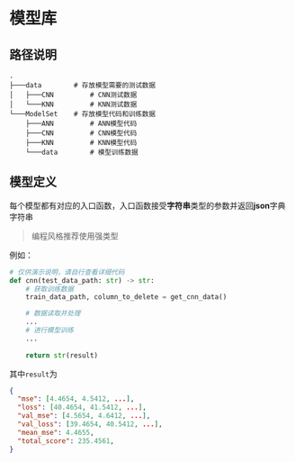 # 模型库

## 路径说明
```
.
├───data        # 存放模型需要的测试数据
│   ├───CNN         # CNN测试数据    
│   └───KNN         # KNN测试数据
└───ModelSet    # 存放模型代码和训练数据
    ├───ANN         # ANN模型代码
    ├───CNN         # CNN模型代码
    ├───KNN         # KNN模型代码
    └───data        # 模型训练数据
```
## 模型定义
每个模型都有对应的入口函数，入口函数接受**字符串**类型的参数并返回**json**字典字符串

> 编程风格推荐使用强类型

例如：
```python
# 仅供演示说明，请自行查看详细代码
def cnn(test_data_path: str) -> str:
    # 获取训练数据
    train_data_path, column_to_delete = get_cnn_data()

    # 数据读取并处理
    ...
    # 进行模型训练
    ...
    
    return str(result)
```

其中``result``为
```json
{
  "mse": [4.4654, 4.5412, ...],
  "loss": [40.4654, 41.5412, ...],
  "val_mse": [4.5654, 4.6412, ...],
  "val_loss": [39.4654, 40.5412, ...],
  "mean_mse": 4.4655,
  "total_score": 235.4561,
}
```